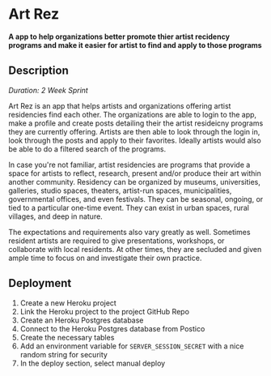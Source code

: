 
# Art Rez

**A app to help organizations better promote thier artist recidency programs and make it easier for artist to find and apply to those programs**

## Description

_Duration: 2 Week Sprint_

Art Rez is an app that helps artists and organizations offering artist residencies find each other. The organizations are able to login to the app, make a profile and create posts detailing their the artist resideicny programs they are currently offering. Artists are then able to look through the login in, look through the posts and apply to their favorites. Ideally artists would also be able to do a filtered search of the programs. 

In case you're not familiar, artist residencies are programs that provide a space for artists to reflect, research, present and/or produce their art within another community. Residency can be organized by museums, universities, galleries, studio spaces, theaters, artist-run spaces, municipalities, governmental offices, and even festivals. They can be seasonal, ongoing, or tied to a particular one-time event. They can exist in urban spaces, rural villages, and deep in nature. 

The expectations and requirements also vary greatly as well. Sometimes resident artists are required to give presentations, workshops, or collaborate with local residents. At other times, they are secluded and given ample time to focus on and investigate their own practice.


## Deployment

1. Create a new Heroku project
1. Link the Heroku project to the project GitHub Repo
1. Create an Heroku Postgres database
1. Connect to the Heroku Postgres database from Postico
1. Create the necessary tables
1. Add an environment variable for `SERVER_SESSION_SECRET` with a nice random string for security
1. In the deploy section, select manual deploy

